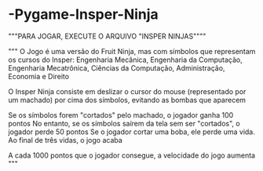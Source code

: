 # -Pygame-Insper-Ninja

"""PARA JOGAR, EXECUTE O ARQUIVO "INSPER NINJAS""""

"""
O Jogo é uma versão do Fruit Ninja, mas com símbolos que representam os cursos do Insper:
Engenharia Mecânica, Engenharia da Computação, Engenharia Mecatrônica, Ciências da Computação, Administração, Economia e Direito

O Insper Ninja consiste em deslizar o cursor do mouse (representado por um machado) por cima dos símbolos, evitando as bombas que aparecem

Se os símbolos forem "cortados" pelo machado, o jogador ganha 100 pontos
No entanto, se os símbolos saírem da tela sem ser "cortados", o jogador perde 50 pontos
Se o jogador cortar uma boba, ele perde uma vida. 
Ao final de três vidas, o jogo acaba

A cada 1000 pontos que o jogador consegue, a velocidade do jogo aumenta
"""
